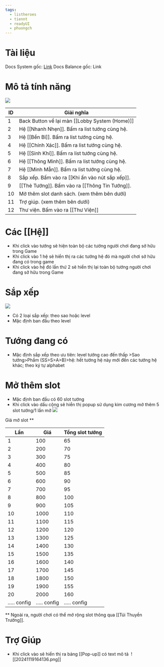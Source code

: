 ```yaml
---
tags:
  - listheroes
  - tiennt
  - readyUI
  - phuongch
---
```

# Tài liệu
Docs System gốc: [Link](https://docs.google.com/document/d/1X5BmXDunyNVtlGfLv6pYpm3he5zkWOZq2bzh5OmK-lQ/edit?tab=t.0)
Docs Balance gốc: Link
# Mô tả tính năng
![](https://lh7-rt.googleusercontent.com/docsz/AD_4nXf05FAN7ejOPBoVDQt1XeYFPS35pWXwDwUuH8GtHf8ARRnl-eExiOvILX5UvO9H0rVpMMc2AENGyzt-nj0YVPXyJovVQwjhNVfrEFUFm9SMKY0c7OEK8kcN8a9-6W39dZXJzI4leg?key=nlnMGZKBeP7GlgWLaIIXgpqX)

| ID  | Giải nghĩa                                      |
| --- | ----------------------------------------------- |
| 1   | Back Button về lại màn [[Lobby System (Home)]]         |
| 2   | Hệ [[Nhanh Nhẹn]]. Bấm ra list tướng cùng hệ.   |
| 3   | Hệ [[Bền Bỉ]]. Bấm ra list tướng cùng hệ.       |
| 4   | Hệ [[Chính Xác]]. Bấm ra list tướng cùng hệ.    |
| 5   | Hệ [[Sinh Khí]]. Bấm ra list tướng cùng hệ.     |
| 6   | Hệ [[Thông Minh]]. Bấm ra list tướng cùng hệ.   |
| 7   | Hệ [[Minh Mẫn]]. Bấm ra list tướng cùng hệ.     |
| 8   | Sắp xếp. Bấm vào ra [[Khi ấn vào nút sắp xếp]]. |
| 9   | [[Thẻ Tướng]]. Bấm vào ra [[Thông Tin Tướng]].  |
| 10  | Mở thêm slot danh sách. (xem thêm bên dưới)     |
| 11  | Trợ giúp. (xem thêm bên dưới)                   |
| 12  | Thư viện. Bấm vào ra [[Thư Viện]]               |

# Các [[Hệ]]
- Khi click vào tướng sẽ hiện toàn bộ các tướng người chơi đang sở hữu trong Game
- Khi click vào 1 hệ sẽ hiển thị ra các tướng hệ đó mà người chơi sở hữu đang có trong game
- Khi click vào hệ đó lần thứ 2 sẽ hiển thị lại toàn bộ tướng người chơi đang sở hữu trong Game
# Sắp xếp
![](https://lh7-rt.googleusercontent.com/docsz/AD_4nXe1_JZ7VxKeVGucG3IOsZTLYcWn5eQ3zLAXWoarhPNcGurBs4czCzeOglAqoMS-hzqcn4W3e1tmIJ-N_eX-4ayVNiRfbT1I5iXwiY_6ESkplLjPw3VRL6Zxg5cjdgB5VmagRRbTzw?key=nlnMGZKBeP7GlgWLaIIXgpqX)

- Có 2 loại sắp xếp: theo sao hoặc level
- Mặc định ban đầu theo level

# Tướng đang có 
- Mặc định sắp xếp theo ưu tiên: level tướng cao đến thấp >Sao tướng>Phẩm (SS>S>A>B)>hệ: hết tướng hệ này mới đến các tướng hệ khác; theo ký tự alphabet
# Mở thêm slot
- Mặc định ban đầu có 60 slot tướng
- Khi click vào dấu cộng sẽ hiển thị popup sử dụng kim cương mở thêm 5 slot tướng/1 lần mở
![](https://lh7-rt.googleusercontent.com/docsz/AD_4nXdyyWyKpSi_yZZKrnFASHRflT2mLi-NS3hoiE2KIDb884q9ZUyRjjyMBkytVdv1lGYMIr2mmNeyOMr5ED_duhfAJWNApsVHZJUvMIxtIbIikyUKfLHjskOWBOfH0fRY75rRQtFGOw?key=nlnMGZKBeP7GlgWLaIIXgpqX)

Giá mở slot
**

| Lần        | Giá        | Tổng slot tướng |
| ---------- | ---------- | --------------- |
| 1          | 100        | 65              |
| 2          | 200        | 70              |
| 3          | 300        | 75              |
| 4          | 400        | 80              |
| 5          | 500        | 85              |
| 6          | 600        | 90              |
| 7          | 700        | 95              |
| 8          | 800        | 100             |
| 9          | 900        | 105             |
| 10         | 1000       | 110             |
| 11         | 1100       | 115             |
| 12         | 1200       | 120             |
| 13         | 1300       | 125             |
| 14         | 1400       | 130             |
| 15         | 1500       | 135             |
| 16         | 1600       | 140             |
| 17         | 1700       | 145             |
| 18         | 1800       | 150             |
| 19         | 1900       | 155             |
| 20         | 2000       | 160             |
| ….. config | ….. config | ….. config      |

**
Ngoài ra, người chơi có thể mở rộng slot thông qua [[Túi Thuyền Trưởng]].
# Trợ Giúp
- Khi click vào sẽ hiển thị ra bảng [[Pop-up]] có text mô tả 
![[20241119164136.png]]